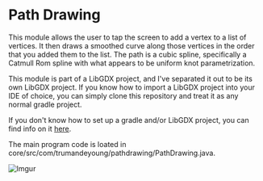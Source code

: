 # Path Drawing

This module allows the user to tap the screen to add a vertex to a list of vertices. It then draws a smoothed curve along those vertices in the order that you added them to the list. The path is a cubic spline, specifically a Catmull Rom spline with what appears to be uniform knot parametrization. 

This module is part of a LibGDX project, and I've separated it out to be its own LibGDX project. If you know how to import a LibGDX project into your IDE of choice, you can simply clone this repository and treat it as any normal gradle project.

If you don't know how to set up a gradle and/or LibGDX project, you can find info on it <a target="_blank" href="http://libgdx.badlogicgames.com/documentation.html">here</a>.

The main program code is loated in core/src/com/trumandeyoung/pathdrawing/PathDrawing.java.

![Imgur](http://imgur.com/VGoXtmh)
